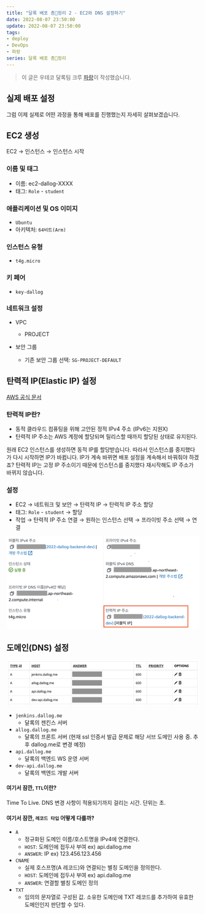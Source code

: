 ```yaml
---
title: "달록 배포 총🔫정리 2 - EC2와 DNS 설정하기"
date: 2022-08-07 23:50:00
update: 2022-08-07 23:50:00
tags:
- deploy
- DevOps
- 파랑
series: 달록 배포 총🔫정리
---
```


> 이 글은 우테코 달록팀 크루 [파랑](https://github.com/summerlunaa)이 작성했습니다.

## 실제 배포 설정

그럼 이제 실제로 어떤 과정을 통해 배포를 진행했는지 자세히 살펴보겠습니다.

## EC2 생성

EC2 → 인스턴스 → 인스턴스 시작

### 이름 및 태그

- 이름: ec2-dallog-XXXX
- 태그: `Role` - `student`

### 애플리케이션 및 OS 이미지

- `Ubuntu`
- 아키텍처: `64비트(Arm)`

### 인스턴스 유형

- `t4g.micro`

### 키 페어

- `key-dallog`

### 네트워크 설정

- VPC
  - PROJECT

- 보안 그룹
    - 기존 보안 그룹 선택: `SG-PROJECT-DEFAULT`

## 탄력적 IP(Elastic IP) 설정

[AWS 공식 문서](https://docs.aws.amazon.com/ko_kr/AWSEC2/latest/UserGuide/elastic-ip-addresses-eip.html)

### 탄력적 IP란?

- 동적 클라우드 컴퓨팅을 위해 고안된 정적 IPv4 주소 (IPv6는 지원X)
- 탄력적 IP 주소는 AWS 계정에 할당되며 릴리스할 때까지 할당된 상태로 유지된다.

원래 EC2 인스턴스를 생성하면 동적 IP를 할당받습니다. 따라서 인스턴스를 중지했다가 다시 시작하면 IP가 바뀝니다. IP가 계속 바뀌면 배포 설정을 계속해서 바꿔줘야 하겠죠? 탄력적 IP는 고정 IP 주소이기 때문에 인스턴스를 중지했다 재시작해도 IP 주소가 바뀌지 않습니다.

### 설정

- EC2 → 네트워크 및 보안 → 탄력적 IP → 탄력적 IP 주소 할당
- 태그: `Role` - `student` → 할당
- 작업 → 탄력적 IP 주소 연결 → 원하는 인스턴스 선택 → 프라이빗 주소 선택 → 연결

![](ec2.png)

## 도메인(DNS) 설정

![](dns.png)

- `jenkins.dallog.me`
    - 달록의 젠킨스 서버
- `allog.dallog.me`
    - 달록의 프론트 서버 (현재 ssl 인증서 발급 문제로 해당 서브 도메인 사용 중. 추후 dallog.me로 변경 예정)
- `api.dallog.me`
    - 달록의 백엔드 WS 운영 서버
- `dev-api.dallog.me`
    - 달록의 백엔드 개발 서버

#### 여기서 잠깐, `TTL`이란?

Time To Live. DNS 변경 사항이 적용되기까지 걸리는 시간. 단위는 초.

#### 여기서 잠깐, `레코드 타입` 어떻게 다를까?

- `A`
    - 정규화된 도메인 이름/호스트명을 IPv4에 연결한다.
    - `HOST`: 도메인에 접두사 부여   ex) api.dallog.me
    - `ANSWER`: IP   ex) 123.456.123.456
- `CNAME`
    - 실제 호스프명(A 레코드)와 연결되는 별칭 도메인을 정의한다.
    - `HOST`: 도메인에 접두사 부여   ex) api.dallog.me
    - `ANSWER`: 연결할 별칭 도메인 정의
- `TXT`
    - 임의의 문자열로 구성된 값. 소유한 도메인에 TXT 레코드를 추가하여 유효한 도메인인지 판단할 수 있다.
